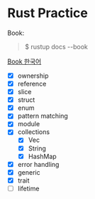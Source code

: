 # Rust Practice
Book:
> $ rustup docs --book   

[Book 한국어](https://doc.rust-kr.org/)

- [x] ownership
- [x] reference
- [x] slice
- [x] struct
- [x] enum
- [x] pattern matching
- [x] module
- [x] collections
  + [x] Vec
  + [x] String
  + [x] HashMap
- [x] error handling
- [x] generic
- [x] trait
- [ ] lifetime
